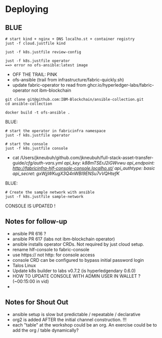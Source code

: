 # Deploying 


## BLUE 

```shell
# start kind + nginx + DNS localho.st + container registry   
just -f cloud.justfile kind 

just -f k8s.justfile review-config

just -f k8s.justfile operator 
==> error no ofs-ansible:latest image 
```

- OFF THE TRAIL: PINK  
- ofs-ansible (trail from infrastructure/fabric-quickly.sh)
- update fabric-operator to read from ghcr.io/hyperledger-labs/fabric-operator not ibm-blockchain 
```shell
git clone git@github.com:IBM-Blockchain/ansible-collection.git
cd ansible-collection 

docker build -t ofs-ansible . 
```

BLUE: 
```shell
# start the operator in fabricinfra namespace 
just -f k8s.justfile operator 

# start the console 
just -f k8s.justfile console 
```

+ cat /Users/jkneubuh/github.com/jkneubuh/full-stack-asset-transfer-guide/_cfg/auth-vars.yml
  api_key: k88mTSErJ2iGWvwu
  api_endpoint: http://fabricinfra-hlf-console-console.localho.st/
  api_authtype: basic
  api_secret: gxWjjWKugX3Q4nWBI9ENSu7vVQHtefK_


BLUE: 
```shell
# Create the sample network with ansible 
just -f k8s.justfile sample-network 
```

CONSOLE IS UPDATED ! 












## Notes for follow-up 

- ansible PR 616 ? 
- ansible PR 617 (labs not ibm-blockchain operator) 
- ansible installs operator CRDs.  Not required by just cloud setup. 
- rename hlf-console to fabric-console
- use https:// not http: for console access 
- console CRD can be configured to bypass initial password login
- Talos Linux 
- Update k8s builder to labs v0.7.2 (is hyperledgendary 0.6.0)
- HOW TO UPDATE CONSOLE WITH ADMIN USER IN WALLET ? (~00:15:00 in vid)  
- 


## Notes for Shout Out 

- ansible setup is slow but predictable / repeatable / declarative 
- org2 is added AFTER the initial channel construction.  !!! 
- each "table" at the workshop could be an org.  An exercise could be to add the org / table dynamically? 